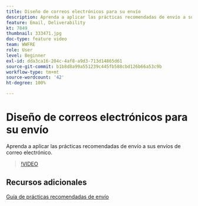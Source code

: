 ```yaml
---
title: Diseño de correos electrónicos para su envío
description: Aprenda a aplicar las prácticas recomendadas de envío a sus envíos de correo electrónico.
feature: Email, Deliverability
kt: 7849
thumbnail: 333471.jpg
doc-type: feature video
team: WWFRE
role: User
level: Beginner
exl-id: dda3ca16-204c-4af8-a9d3-713d14865d61
source-git-commit: b1b8d8a99a551239c445fb588cbd126b66a53c9b
workflow-type: tm+mt
source-wordcount: '42'
ht-degree: 100%

---
```


# Diseño de correos electrónicos para su envío

Aprenda a aplicar las prácticas recomendadas de envío a sus envíos de correo electrónico.

>[!VIDEO](https://video.tv.adobe.com/v/333471?quality=12&learn=on)

## Recursos adicionales

[Guía de prácticas recomendadas de envío](https://experienceleague.adobe.com/docs/deliverability-learn/deliverability-best-practice-guide/introduction.html?lang=es)
